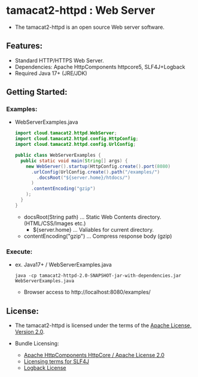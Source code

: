 # tamacat2-httpd : Web Server
- The tamacat2-httpd is an open source Web server software.

## Features:
- Standard HTTP/HTTPS Web Server.
- Dependencies: Apache HttpComponents httpcore5, SLF4J+Logback
- Required Java 17+ (JRE/JDK)

## Getting Started:

### Examples:
- WebServerExamples.java
  ```java
  import cloud.tamacat2.httpd.WebServer;
  import cloud.tamacat2.httpd.config.HttpConfig;
  import cloud.tamacat2.httpd.config.UrlConfig;
  
  public class WebServerExamples {
    public static void main(String[] args) {
      new WebServer().startup(HttpConfig.create().port(8080)
        .urlConfig(UrlConfig.create().path("/examples/")
          .docsRoot("${server.home}/htdocs/")
        )
        .contentEncoding("gzip")
      );
    }
  }
  ```
  - docsRoot(String path) ... Static Web Contents directory. (HTML/CSS/Images etc.)
    - ${server.home} ... Valiables for current directory.
  - contentEncoding("gzip") ... Compress response body (gzip)


### Execute:
- ex. Java17+ / WebServerExamples.java
  ```
  java -cp tamacat2-httpd-2.0-SNAPSHOT-jar-with-dependencies.jar WebServerExamples.java
  ```

  - Browser access to http://localhost:8080/examples/

## License:
- The tamacat2-httpd is licensed under the terms of the [Apache License, Version 2.0](https://github.com/tamacat-cloud/tamacat2/blob/main/LICENSE.txt).

- Bundle Licensing:
  - [Apache HttpComponents HttpCore / Apache License 2.0](https://www.apache.org/licenses/LICENSE-2.0)
  - [Licensing terms for SLF4J](http://www.slf4j.org/license.html)
  - [Logback License](https://logback.qos.ch/license.html)
